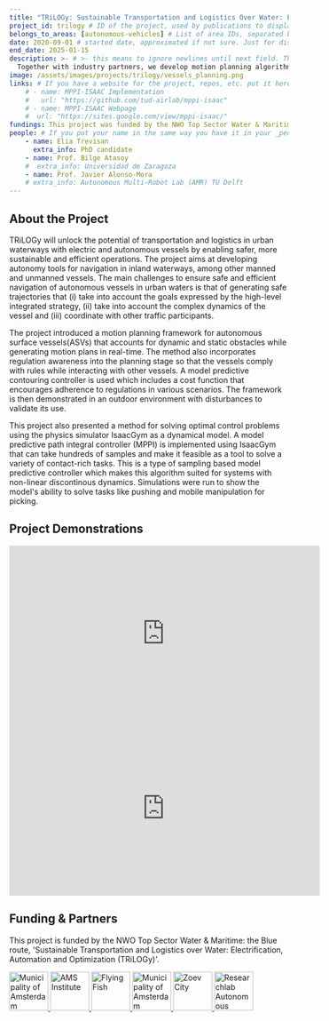 ```yaml
---
title: "TRiLOGy: Sustainable Transportation and Logistics Over Water: Electrification, Automation, and Optimization"
project_id: trilogy # ID of the project, used by publications to display in this project.
belongs_to_areas: [autonomous-vehicles] # List of area IDs, separated by commas.
date: 2020-09-01 # started date, approximated if not sure. Just for display purposes and ordering
end_date: 2025-01-15
description: >- # >- this means to ignore newlines until next field. This is the short project description, displayed in the project's card"
  Together with industry partners, we develop motion planning algorithms to navigate urban canals accounting for the interactions with other vessels.
image: /assets/images/projects/trilogy/vessels_planning.png
links: # If you have a website for the project, repos, etc. put it here.
    # - name: MPPI-ISAAC Implementation
    #   url: "https://github.com/tud-airlab/mppi-isaac"
    # - name: MPPI-ISAAC Webpage
    #  url: "https://sites.google.com/view/mppi-isaac/"
fundings: This project was funded by the NWO Top Sector Water & Maritime, the Blue route.
people: # If you put your name in the same way you have it in your _people entry, your preferred link will be added. extra_info is optional.
    - name: Elia Trevisan
      extra_info: PhD candidate
    - name: Prof. Bilge Atasoy
    #  extra_info: Universidad de Zaragoza
    - name: Prof. Javier Alonso-Mora
    # extra_info: Autonomous Multi-Robot Lab (AMR) TU Delft
---
```

<!-- Here you put the main body of the page, in markdown. You can also mix in html, or change this .md to .html -->
<!-- The fields of People, Funding, Links and Publications will be generated automatically -->

## About the Project

TRiLOGy will unlock the potential of transportation and logistics in urban waterways with electric and autonomous vessels by enabling safer, more sustainable and efficient operations. The project aims at developing autonomy tools for navigation in inland waterways, among other manned and unmanned vessels. The main challenges to ensure safe and efficient navigation of autonomous vessels in urban waters is that of generating safe trajectories that (i) take into account the goals expressed by the high-level integrated strategy, (ii) take into account the complex dynamics of the vessel and (iii) coordinate with other traffic participants.

The project introduced a motion planning framework for autonomous surface vessels(ASVs) that accounts for dynamic and static obstacles while generating motion plans in real-time. The method also incorporates regulation awareness into the planning stage so that the vessels comply with rules while interacting with other vessels. A model predictive contouring controller is used which includes a cost function that encourages adherence to regulations in various scenarios. The framework is then demonstrated in an outdoor environment with disturbances to validate its use. 

This project also presented a method for solving optimal control problems using the physics simulator IsaacGym as a dynamical model. A model predictive path integral controller (MPPI) is implemented using IsaacGym that can take hundreds of samples and make it feasible as a tool to solve a variety of contact-rich tasks. This is a type of sampling based model predictive controller which makes this algorithm suited for systems with non-linear discontinous dynamics. Simulations were run to show the model's ability to solve tasks like pushing and mobile manipulation for picking. 


## Project Demonstrations

<div class="video-wrapper ratio ratio-16x9"> 
  <iframe width="560" height="315" src="https://www.youtube.com/embed/Yq0XDarHX18?si=ED0joEFSmc3RWOOt&mute=1" title="YouTube video player" frameborder="0" allow="accelerometer; autoplay; clipboard-write; encrypted-media; gyroscope; picture-in-picture; web-share" referrerpolicy="strict-origin-when-cross-origin" allowfullscreen></iframe>
</div>
<div class="video-wrapper ratio ratio-16x9">  
  <iframe width="560" height="315" src="https://www.youtube.com/embed/ovLZmSd-XX8?si=8dpVNsOdYn6p3Ecb&mute=1" title="YouTube video player" frameborder="0" allow="accelerometer; autoplay; clipboard-write; encrypted-media; gyroscope; picture-in-picture; web-share" referrerpolicy="strict-origin-when-cross-origin" allowfullscreen></iframe>
</div>

## Funding & Partners

This project is funded by the NWO Top Sector Water & Maritime: the Blue route, 'Sustainable Transportation and Logistics over Water: Electrification, Automation and Optimization (TRiLOGy)'.

<div class="d-flex flex-row gap-2 flex-wrap justify-content-evenly mb-4 mt-4">
  <a itemprop="url" href="https://www.amsterdam.nl/">
  <img class="img-flex" height="70" src="{% include fix_link.html link='/assets/images/projects/trilogy/gemeente.png' %}" alt="Municipality of Amsterdam">
  </a>
  <a itemprop="url" href="https://www.ams-institute.org/">
  <img class="img-flex" height="70" src="{% include fix_link.html link='/assets/images/projects/trilogy/ams.png' %}" alt="AMS Institute">
  </a>
  <a itemprop="url" href="https://www.flying-fish.tech/">
  <img class="img-flex" height="70" src="{% include fix_link.html link='/assets/images/projects/trilogy/flying_fish.png' %}" alt="Flying Fish">
  </a>
  <a itemprop="url" href="https://demcon-unmanned.nl/">
  <img class="img-flex" height="70" src="{% include fix_link.html link='/assets/images/projects/trilogy/demcon.png' %}" alt="Municipality of Amsterdam">
  </a>
  <a itemprop="url" href="https://www.zoevcity.nl/">
  <img class="img-flex" height="70" src="{% include fix_link.html link='/assets/images/projects/trilogy/zoev.jpeg' %}" alt="Zoev City">
  </a>
  <a itemprop="url" href="https://rasdelft.nl/">
  <img class="img-flex" height="70" src="{% include fix_link.html link='/assets/images/projects/trilogy/ras.png' %}" alt="Researchlab Autonomous Shipping">
  </a>
</div>
